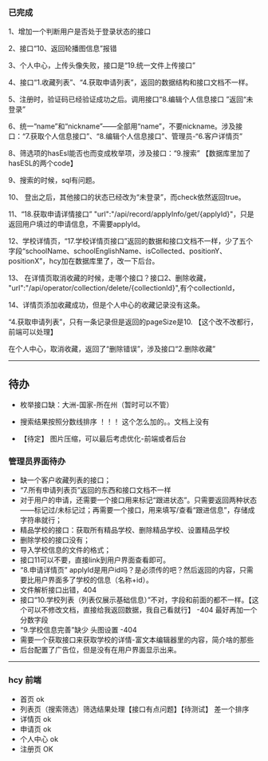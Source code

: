### 已完成
 1、增加一个判断用户是否处于登录状态的接口

  2、接口“10、返回轮播图信息”报错 

  3、个人中心，上传头像失败，接口是“19.统一文件上传接口”

  4、接口“1.收藏列表”、“4.获取申请列表”，返回的数据结构和接口文档不一样。

  5、注册时，验证码已经验证成功之后。调用接口“8.编辑个人信息接口 ”返回“未登录”

  6、统一“name”和“nickname”——全部用“name”，不要nickname。涉及接口：“7.获取个人信息接口”、“8.编辑个人信息接口”、管理员-“6.客户详情页”

  8、筛选项的hasEsl能否也而变成枚举项，涉及接口：“9.搜索” 【数据库里加了hasESL的两个code】

  9、搜索的时候，sql有问题。

  10、 登出之后，其他接口的状态已经改为“未登录”，而check依然返回true。

  11、“18.获取申请详情接口” "url":"/api/record/applyInfo/get/{applyId}"，只是返回用户填过的申请信息，不需要applyId。

  12、学校详情页，“17.学校详情页接口”返回的数据和接口文档不一样，少了五个字段“schoolName、schoolEnglishName、isCollected、positionY、positionX”，hcy加在数据库里了，改一下后台。

  13、 在详情页取消收藏的时候，走哪个接口？接口2、删除收藏， "url":"/api/operator/collection/delete/{collectionId}",有个collectionId，

  14、详情页添加收藏成功，但是个人中心的收藏记录没有这条。

 “4.获取申请列表”，只有一条记录但是返回的pageSize是10. 【这个改不改都行，前端可以处理】

  在个人中心，取消收藏，返回了“删除错误”，涉及接口“2.删除收藏”
 ***


## 待办
* 枚举接口缺：大洲-国家-所在州（暂时可以不管）

* 搜索结果按照分数线排序 ！！！ 这个怎么加的。。文档上没有

* 【待定】 图片压缩，可以最后考虑优化-前端或者后台


### 管理员界面待办

* 缺一个客户收藏列表的接口；
* “7.所有申请列表页”返回的东西和接口文档不一样
* 对于用户的申请，还需要一个接口用来标记“跟进状态”。只需要返回两种状态——标记过/未标记过；再需要一个接口，用来填写/查看“跟进信息”，存储成字符串就行；
* 精品学校的接口：获取所有精品学校、删除精品学校、设置精品学校
* 删除学校的接口没有；
* 导入学校信息的文件的格式；
* 接口11可以不要，直接link到用户界面查看即可。
* “8.申请详情页” applyId是用户id吗？是必须传的吧？然后返回的内容，只需要比用户界面多了学校的信息（名称+id）。
* 文件解析接口出错，404
* 接口“10.学校列表（列表仅展示基础信息）”不对，字段和前面的都不一样。【这个可以不修改文档，直接给我返回数据，我自己看就行】 -404 最好再加一个分数字段
* “9.学校信息完善”缺少 头图设置 -404
* 需要一个获取接口来获取学校的详情-富文本编辑器里的内容，简介啥的那些
* 后台配置了广告位，但是没有在用户界面显示出来。

*** 

### hcy 前端
*  首页 ok
* 列表页（搜索筛选）筛选结果处理【接口有点问题】【待测试】  差一个排序
* 详情页 ok
* 申请页 ok 
* 个人中心 ok
* 注册页 OK
